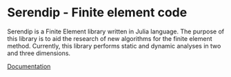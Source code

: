 # Serendip - Finite element code

<!-- <p align="center">
  <img src="docs/src/assets/Serendip2.png" />
</p> -->

Serendip is a Finite Element library written in Julia language. The purpose of this library is to aid the research of new algorithms for the finite element method. Currently, this library performs static and dynamic analyses in two and three dimensions.

[Documentation](https://NumericalForge.github.io/Serendip.jl/dev/)